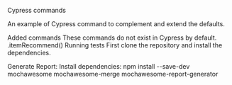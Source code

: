 Cypress commands

An example of Cypress command to complement and extend the defaults.

Added commands
These commands do not exist in Cypress by default.
.itemRecommend()
Running tests
First clone the repository and install the dependencies.

Generate Report:
Install dependencies:
npm install --save-dev mochawesome mochawesome-merge mochawesome-report-generator